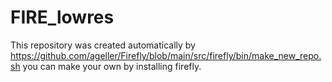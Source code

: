 # FIRE_lowres
This repository was created automatically by     https://github.com/ageller/Firefly/blob/main/src/firefly/bin/make_new_repo.sh     you can make your own by installing firefly.
